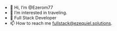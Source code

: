 - 👋 Hi, I’m @Ezerom77
- 👀 I’m interested in traveling.
- 🌱  Full Stack Developer
- 📫 How to reach me fullstack@ezequiel.solutions.

<!---
Ezerom77/Ezerom77 is a ✨ special ✨ repository because its `README.md` (this file) appears on your GitHub profile.
You can click the Preview link to take a look at your changes.
--->
